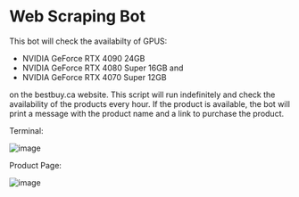 # Web Scraping Bot

This bot will check the availabilty of GPUS:
- NVIDIA GeForce RTX 4090 24GB
- NVIDIA GeForce RTX 4080 Super 16GB and 
- NVIDIA GeForce RTX 4070 Super 12GB

on the bestbuy.ca website. This script will run indefinitely and check the availability of the products every hour. If the product is available, the bot will print a message with the product name and a link to purchase the product.

Terminal: 

![image](https://github.com/Kevinrivas96/Web_Scraping_Bot/assets/99252792/4dd785ed-6112-4dc6-86a5-2eca0e747eb8)

Product Page: 

![image](https://github.com/Kevinrivas96/Web_Scraping_Bot/assets/99252792/611710d0-2ef7-4298-95be-9237a5321ddc)


